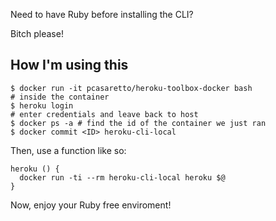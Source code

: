 Need to have Ruby before installing the CLI?

Bitch please!

## How I'm using this

```shell
$ docker run -it pcasaretto/heroku-toolbox-docker bash
# inside the container
$ heroku login
# enter credentials and leave back to host
$ docker ps -a # find the id of the container we just ran
$ docker commit <ID> heroku-cli-local
```

Then, use a function like so:
```
heroku () { 
  docker run -ti --rm heroku-cli-local heroku $@
}
```

Now, enjoy your Ruby free enviroment!
